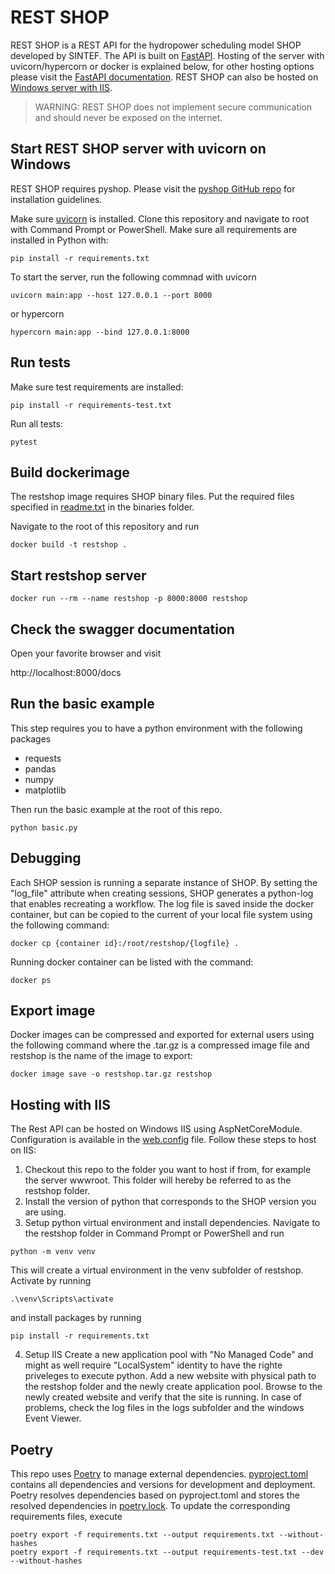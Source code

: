 # REST SHOP

REST SHOP is a REST API for the hydropower scheduling model SHOP developed by SINTEF. The API is built on [FastAPI](https://fastapi.tiangolo.com/). Hosting of the server with uvicorn/hypercorn or docker is explained below, for other hosting options please visit the [FastAPI documentation](https://fastapi.tiangolo.com/deployment/). REST SHOP can also be hosted on [Windows server with IIS](#hosting-with-iis).

> WARNING: REST SHOP does not implement secure communication and should never be exposed on the internet.

## Start REST SHOP server with uvicorn on Windows

REST SHOP requires pyshop. Please visit the [pyshop GitHub repo](https://github.com/sintef-energy/pyshop) for installation guidelines.

Make sure [uvicorn](https://www.uvicorn.org/) is installed. Clone this repository and navigate to root with Command Prompt or PowerShell. Make sure all requirements are installed in Python with:
```
pip install -r requirements.txt
```

To start the server, run the following commnad with uvicorn
```
uvicorn main:app --host 127.0.0.1 --port 8000
```
or hypercorn
```
hypercorn main:app --bind 127.0.0.1:8000
```

## Run tests

Make sure test requirements are installed:
```
pip install -r requirements-test.txt
```

Run all tests:
```
pytest
```

## Build dockerimage

The restshop image requires SHOP binary files. Put the required files specified in [readme.txt](https://github.com/sintef-energy/restshop/blob/main/binaries/readme.txt) in the binaries folder.

Navigate to the root of this repository and run

```
docker build -t restshop .
```

## Start restshop server

```
docker run --rm --name restshop -p 8000:8000 restshop
```

## Check the swagger documentation

Open your favorite browser and visit

http://localhost:8000/docs

## Run the basic example

This step requires you to have a python environment with the following packages

- requests
- pandas
- numpy
- matplotlib

Then run the basic example at the root of this repo.

```
python basic.py
```

## Debugging

Each SHOP session is running a separate instance of SHOP. By setting the "log_file" attribute when creating sessions, SHOP generates a python-log that enables recreating a workflow. The log file is saved inside the docker container, but can be copied to the current of your local file system using the following command:
```
docker cp {container id}:/root/restshop/{logfile} .
```

Running docker container can be listed with the command:
```
docker ps
```

## Export image

Docker images can be compressed and exported for external users using the following command where the .tar.gz is a compressed image file and restshop is the name of the image to export:
```
docker image save -o restshop.tar.gz restshop
```

## Hosting with IIS

The Rest API can be hosted on Windows IIS using AspNetCoreModule. Configuration is available in the [web.config](https://github.com/sintef-energy/restshop/blob/main/web.config) file. Follow these steps to host on IIS:
1. Checkout this repo to the folder you want to host if from, for example the server wwwroot. This folder will hereby be referred to as the restshop folder.
2. Install the version of python that corresponds to the SHOP version you are using.
3. Setup python virtual environment and install dependencies. Navigate to the restshop folder in Command Prompt or PowerShell and run
```
python -m venv venv
```
This will create a virtual environment in the venv subfolder of restshop. Activate by running
```
.\venv\Scripts\activate
```
and install packages by running
```
pip install -r requirements.txt
```
4. Setup IIS
Create a new application pool with "No Managed Code" and might as well require "LocalSystem" identity to have the righte priveleges to execute python. Add a new website with physical path to the restshop folder and the newly create application pool. Browse to the newly created website and verify that the site is running. In case of problems, check the log files in the logs subfolder and the windows Event Viewer.

## Poetry
This repo uses [Poetry](https://python-poetry.org/) to manage external dependencies. [pyproject.toml](https://github.com/sintef-energy/restshop/blob/main/pyproject.toml) contains all dependencies and versions for development and deployment. Poetry resolves dependencies based on pyproject.toml and stores the resolved dependencies in [poetry.lock](https://github.com/sintef-energy/restshop/blob/main/poetry.lock). To update the corresponding requirements files, execute

```
poetry export -f requirements.txt --output requirements.txt --without-hashes
poetry export -f requirements.txt --output requirements-test.txt --dev --without-hashes
```

